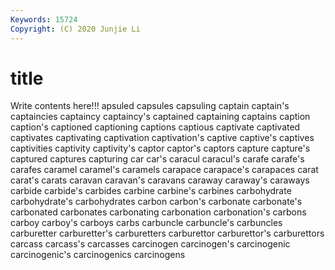 ```yaml
---
Keywords: 15724
Copyright: (C) 2020 Junjie Li
---
```


# title

Write contents here!!!
apsuled 
capsules 
capsuling
captain 
captain's 
captaincies 
captaincy 
captaincy's 
captained 
captaining 
captains 
caption 
caption's
captioned 
captioning 
captions 
captious 
captivate 
captivated 
captivates 
captivating 
captivation 
captivation's
captive 
captive's 
captives 
captivities 
captivity 
captivity's 
captor 
captor's 
captors 
capture
capture's 
captured 
captures 
capturing 
car 
car's 
caracul 
caracul's 
carafe 
carafe's
carafes 
caramel 
caramel's 
caramels 
carapace 
carapace's 
carapaces 
carat 
carat's 
carats
caravan 
caravan's 
caravans 
caraway 
caraway's 
caraways 
carbide 
carbide's 
carbides 
carbine
carbine's 
carbines 
carbohydrate 
carbohydrate's 
carbohydrates 
carbon 
carbon's 
carbonate 
carbonate's 
carbonated
carbonates 
carbonating 
carbonation 
carbonation's 
carbons 
carboy 
carboy's 
carboys 
carbs 
carbuncle
carbuncle's 
carbuncles 
carburetter 
carburetter's 
carburetters 
carburettor 
carburettor's 
carburettors 
carcass 
carcass's
carcasses 
carcinogen 
carcinogen's 
carcinogenic 
carcinogenic's 
carcinogenics 
carcinogens 
